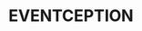 ---
layout: solution
title: EVENTCEPTION
pg_count: "01"
show_excerpts: true
entries_layout: list
permalink: /01/
description: "Eventception is a platform to synthesize events from API transactions for building event driven systems. It integrates directly with most API platforms, gateways and proxies in near real time and allows you to synthesize API logs into self-evident events using an interactive model or declarative annotations embedded directly in your interface description, such as in your OpenAPI3 spec."
---